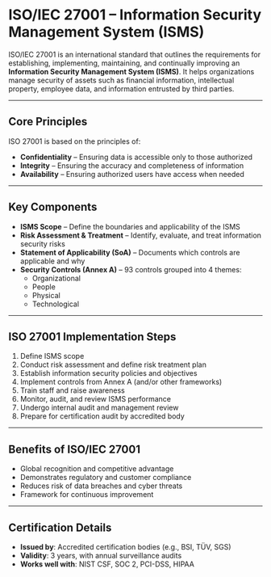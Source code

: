 # ISO/IEC 27001 – Information Security Management System (ISMS)

ISO/IEC 27001 is an international standard that outlines the requirements for establishing, implementing, maintaining, and continually improving an **Information Security Management System (ISMS)**. It helps organizations manage security of assets such as financial information, intellectual property, employee data, and information entrusted by third parties.

---

## Core Principles
ISO 27001 is based on the principles of:
- **Confidentiality** – Ensuring data is accessible only to those authorized
- **Integrity** – Ensuring the accuracy and completeness of information
- **Availability** – Ensuring authorized users have access when needed

---

## Key Components
- **ISMS Scope** – Define the boundaries and applicability of the ISMS
- **Risk Assessment & Treatment** – Identify, evaluate, and treat information security risks
- **Statement of Applicability (SoA)** – Documents which controls are applicable and why
- **Security Controls (Annex A)** – 93 controls grouped into 4 themes:
  - Organizational
  - People
  - Physical
  - Technological

---

## ISO 27001 Implementation Steps
1. Define ISMS scope
2. Conduct risk assessment and define risk treatment plan
3. Establish information security policies and objectives
4. Implement controls from Annex A (and/or other frameworks)
5. Train staff and raise awareness
6. Monitor, audit, and review ISMS performance
7. Undergo internal audit and management review
8. Prepare for certification audit by accredited body

---

## Benefits of ISO/IEC 27001
- Global recognition and competitive advantage
- Demonstrates regulatory and customer compliance
- Reduces risk of data breaches and cyber threats
- Framework for continuous improvement

---

## Certification Details
- **Issued by**: Accredited certification bodies (e.g., BSI, TÜV, SGS)
- **Validity**: 3 years, with annual surveillance audits
- **Works well with**: NIST CSF, SOC 2, PCI-DSS, HIPAA


